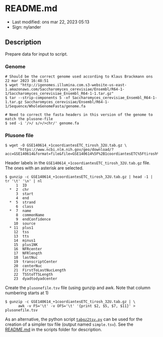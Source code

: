 # README.md

- Last modified: ons mar 22, 2023  05:13
- Sign: nylander

## Description

Prepare data for input to script.


### Genome

    # Should be the correct genome used according to Klaus Brackmann ons 22 mar 2023 16:48:51
    $ wget "http://igenomes.illumina.com.s3-website-us-east-1.amazonaws.com/Saccharomyces_cerevisiae/Ensembl/R64-1-1/Saccharomyces_cerevisiae_Ensembl_R64-1-1.tar.gz"
    $ tar --strip-components 5 -xf Saccharomyces_cerevisiae_Ensembl_R64-1-1.tar.gz Saccharomyces_cerevisiae/Ensembl/R64-1-1/Sequence/WholeGenomeFasta/genome.fa

    # Need to correct the fasta headers in this version of the genome to match the plusone-file
    $ sed -i '/>/ s/>/>chr/' genome.fa


### Plusone file

    $ wget -O GSE140614_+1coordiantesETC_tirosh_32U.tab.gz \
          "https://www.ncbi.nlm.nih.gov/geo/download/?acc=GSE140614&format=file&file=GSE140614%5F%2B1coordiantesETC%5Ftirosh%5F32U%2Etab%2Egz"

Header labels in the `GSE140614_+1coordiantesETC_tirosh_32U.tab.gz` file.
The ones with an asterisk are selected.

    $ gunzip -c GSE140614_+1coordiantesETC_tirosh_32U.tab.gz | head -1 | tr '\t' '\n' | nl
         1	ID
      *  2	chr
         3	start
         4	end
      *  5	strand
         6	class
      *  7	name
         8	commonName
         9	endConfidence
        10	source
      * 11	plus1
        12	tss
        13	tts
        14	minus1
        15	plus1NK
        16	NFRcenter
        17	NFRlength
        18	lastNuc
        19	transcriptCenter
        20	centerNuc
        21	FirstToLastNucLength
        22	TSStoTTSLength
        23	dyadtodyadcenter

Create the `plusonefile.tsv` file (using gunzip and awk. Note that column numbering starts at 1)

    $ gunzip -c GSE140614_+1coordiantesETC_tirosh_32U.tab.gz | \
          awk -v FS='\t' -v OFS='\t' '{print $2, $5, $7, $11}' > plusonefile.tsv

As an alternative, the python script [`tabgz2tsv.py`](../scripts/tabgz2tsv.py)
can be used for the creation of a simpler tsv file (output named `simple.tsv`).
See the [README.md](../scripts/README.md) in the scripts folder for description.

